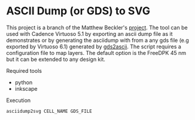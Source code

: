 # ASCII Dump (or GDS) to SVG

This project is a branch of the Matthew Beckler's [project](http://www.mbeckler.org/cadence_plot/). The tool can be used with Cadence Virtuoso 5.1 by exporting an ascii dump file as it demonstrates or by generating the asciidump with from a any gds file (e.g exported by Virtuoso 6.1) generated by [gds2ascii](https://github.com/leoheck/gds2ascii). The script requires a configuration file to map layers. The default option is the FreeDPK 45 nm but it can be extended to any design kit.

Required tools
- python
- inkscape

Execution
```bash
asciidump2svg CELL_NAME GDS_FILE
```

